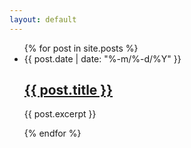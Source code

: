 ```yaml
---
layout: default
---
```

<div class="post-list">
	<ul>
	  {% for post in site.posts %}
	    <li>
	      <span class="post-meta">{{ post.date | date: "%-m/%-d/%Y" }}</span>
	      <h2>
	        <a class="post-link" href="{{ post.url | prepend: site.baseurl }}">{{ post.title }}</a>
	      </h2>
	      <p>{{ post.excerpt }}</p>
	    </li>
	  {% endfor %}
	</ul>
</div>
